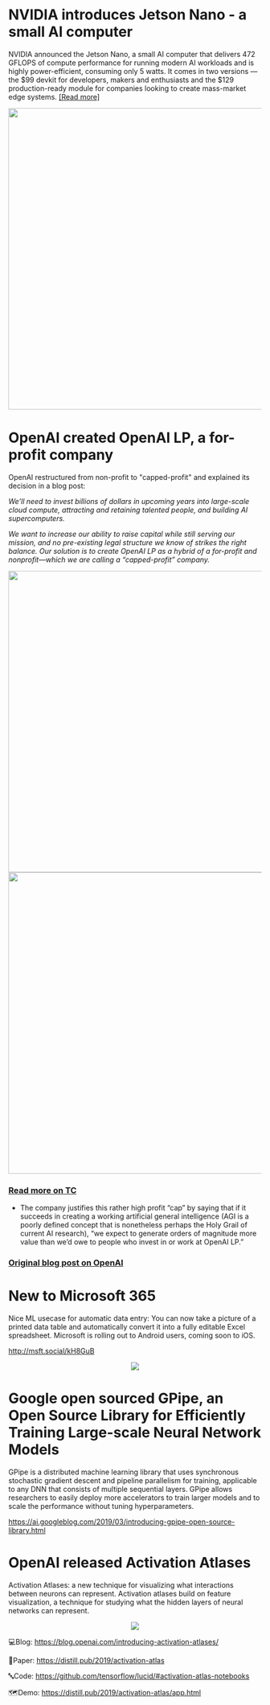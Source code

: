 # NVIDIA introduces Jetson Nano - a small AI computer

NVIDIA announced the Jetson Nano, a small AI computer that delivers 472 GFLOPS of compute performance for running modern AI workloads and is highly power-efficient, consuming only 5 watts. It comes in two versions — the $99 devkit for developers, makers and enthusiasts and the $129 production-ready module for companies looking to create mass-market edge systems. [[Read more]](https://nvidianews.nvidia.com/news/nvidia-announces-jetson-nano-99-tiny-yet-mighty-nvidia-cuda-x-ai-computer-that-runs-all-ai-models?ncid=so-twi-gj-78738&linkId=100000005468164)

<p align="center">
  <img src="https://github.com/Machine-Learning-Tokyo/AI-ML-Newsletter/blob/master/images/nvidia.png" width="600">
</p>


# OpenAI created OpenAI LP, a for-profit company

OpenAI restructured from non-profit to "capped-profit" and explained its decision in a blog post:

*We’ll need to invest billions of dollars in upcoming years into large-scale cloud compute, attracting and retaining talented people, and building AI supercomputers.*


*We want to increase our ability to raise capital while still serving our mission, and no pre-existing legal structure we know of strikes the right balance. Our solution is to create OpenAI LP as a hybrid of a for-profit and nonprofit—which we are calling a “capped-profit” company.*

<p align="center">
  <img src="https://github.com/Machine-Learning-Tokyo/AI-ML-Newsletter/blob/master/images/OpenAILP2.png" width="600">
  <img src="https://github.com/Machine-Learning-Tokyo/AI-ML-Newsletter/blob/master/images/OpenAILP1.png" width="600">
</p>

### [Read more on TC](https://techcrunch.com/2019/03/11/openai-shifts-from-nonprofit-to-capped-profit-to-attract-capital/)

- The company justifies this rather high profit “cap” by saying that if it succeeds in creating a working artificial general intelligence (AGI is a poorly defined concept that is nonetheless perhaps the Holy Grail of current AI research), “we expect to generate orders of magnitude more value than we’d owe to people who invest in or work at OpenAI LP.”

### [Original blog post on OpenAI](https://openai.com/blog/openai-lp/)



# New to Microsoft 365
Nice ML usecase for automatic data entry: You can now take a picture of a printed data table and automatically convert it into a fully editable Excel spreadsheet. Microsoft is rolling out to Android users, coming soon to iOS. 

http://msft.social/kH8GuB

<p align="center">
  <img src="https://github.com/Machine-Learning-Tokyo/AI-ML-Newsletter/blob/master/images/Microsoft.gif">
</p>

# Google open sourced GPipe, an Open Source Library for Efficiently Training Large-scale Neural Network Models
GPipe is a distributed machine learning library that uses synchronous stochastic gradient descent and pipeline parallelism for training, applicable to any DNN that consists of multiple sequential layers. GPipe allows researchers to easily deploy more accelerators to train larger models and to scale the performance without tuning hyperparameters.

https://ai.googleblog.com/2019/03/introducing-gpipe-open-source-library.html

# OpenAI released Activation Atlases

Activation Atlases: a new technique for visualizing what interactions between neurons can represent. Activation atlases build on feature visualization, a technique for studying what the hidden layers of neural networks can represent.

<p align="center">
  <img src="https://github.com/Machine-Learning-Tokyo/AI-ML-Newsletter/blob/master/images/OpenAI.png">
</p>

💻Blog: https://blog.openai.com/introducing-activation-atlases/

📝Paper: https://distill.pub/2019/activation-atlas

🔤Code: https://github.com/tensorflow/lucid/#activation-atlas-notebooks

🗺️Demo: https://distill.pub/2019/activation-atlas/app.html
